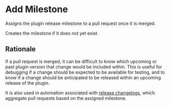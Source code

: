 Add Milestone
===

Assigns the plugin release milestone to a pull request once it is merged.

Creates the milestone if it does not yet exist.

## Rationale

If a pull request is merged, it can be difficult to know which upcoming or past plugin version that change would be included within. This is useful for debugging if a change should be expected to be available for testing, and to know if a change should be anticipated to be released within an upcoming release of the plugin.

It is also used in automation associated with [release changelogs](https://github.com/WordPress/gutenberg/blob/HEAD/docs/contributors/release.md#writing-the-release-post-and-changelog), which aggregate pull requests based on the assigned milestone.
